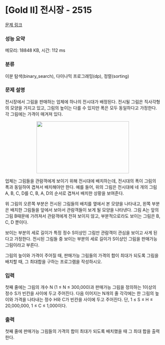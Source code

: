 # [Gold II] 전시장 - 2515 

[문제 링크](https://www.acmicpc.net/problem/2515) 

### 성능 요약

메모리: 18848 KB, 시간: 112 ms

### 분류

이분 탐색(binary_search), 다이나믹 프로그래밍(dp), 정렬(sorting)

### 문제 설명

<p>전시장에서 그림을 판매하는 업체에 하나의 전시대가 배정된다. 전시될 그림은 직사각형의 모양을 가지고 있고, 그림의 높이는 다를 수 있지만 폭은 모두 동일하다고 가정한다. 각 그림에는 가격이 매겨져 있다. </p>

<p style="text-align: center;"><img alt="" src="https://upload.acmicpc.net/5c4fa7a7-8987-43d1-a380-5e17462285d0/-/preview/" style="width: 300px; height: 169px;"></p>

<p>업체는 그림들을 관람객에게 보이기 위해 전시대에 배치하는데, 전시대의 폭이 그림의 폭과 동일하여 겹쳐서 배치해야만 한다. 예를 들어, 위의 그림은 전시대에 네 개의 그림 A, B, C, D를 C, B, A, D의 순서로 겹쳐서 배치한 상황을 보여준다.</p>

<p>위 그림의 오른쪽 부분은 전시된 그림들의 배치를 옆에서 본 모양을 나타내고, 왼쪽 부분은 배치한 그림들을 앞에서 보아서 관람객들이 보게 될 모양을 나타낸다. 그림 A는 앞의 그림 B때문에 가려져서 관람객에게 전혀 보이지 않고, 부분적으로라도 보이는 그림은 B, C, D 뿐이다. </p>

<p>보이는 부분의 세로 길이가 특정 정수 S이상인 그림만 관람객이 관심을 보이고 사게 된다고 가정한다. 전시된 그림들 중 보이는 부분의 세로 길이가 S이상인 그림을 판매가능 그림이라고 부른다. </p>

<p>그림의 높이와 가격이 주어질 때, 판매가능 그림들의 가격의 합이 최대가 되도록 그림을 배치할 때, 그 최대합을 구하는 프로그램을 작성하시오. </p>

### 입력 

 <p>첫째 줄에는 그림의 개수 N (1 ≤ N ≤ 300,000)과 판매가능 그림을 정의하는 1이상의 정수 S가 빈칸을 사이에 두고 주어진다. 다음 이어지는 N개의 줄 각각에는 한 그림의 높이와 가격을 나타내는 정수 H와 C가 빈칸을 사이에 두고 주어진다. 단, 1 ≤ S ≤ H ≤ 20,000,000, 1 ≤ C ≤ 1,000이다. </p>

### 출력 

 <p>첫째 줄에 판매가능 그림들의 가격의 합이 최대가 되도록 배치했을 때 그 최대 합을 출력한다. </p>


